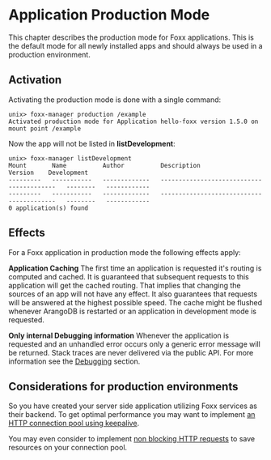 Application Production Mode
===========================

This chapter describes the production mode for Foxx applications.
This is the default mode for all newly installed apps and should always be used in a production environment.

Activation
----------

Activating the production mode is done with a single command:

```
unix> foxx-manager production /example
Activated production mode for Application hello-foxx version 1.5.0 on mount point /example
```

Now the app will not be listed in **listDevelopment**:

```
unix> foxx-manager listDevelopment
Mount       Name          Author          Description                                 Version    Development
---------   -----------   -------------   -----------------------------------------   --------   ------------
---------   -----------   -------------   -----------------------------------------   --------   ------------
0 application(s) found
```
Effects
-------

For a Foxx application in production mode the following effects apply:

**Application Caching**
The first time an application is requested it's routing is computed and cached.
It is guaranteed that subsequent requests to this application will get the cached routing.
That implies that changing the sources of an app will not have any effect.
It also guarantees that requests will be answered at the highest possible speed.
The cache might be flushed whenever ArangoDB is restarted or an application in development mode is requested.

**Only internal Debugging information**
Whenever the application is requested and an unhandled error occurs only a generic error message will be returned.
Stack traces are never delivered via the public API.
For more information see the [Debugging](Debugging.md) section.


Considerations for production environments
------------------------------------------
So you have created your server side application utilizing Foxx services as their backend. 
To get optimal performance you may want to implement [an HTTP connection pool using keepalive](../../GeneralHttp/README.md#http-keep-alive).

You may even consider to implement [non blocking HTTP requests](../../GeneralHttp/README.md#blocking-vs-non-blocking-http-requests) to save resources on your connection pool.
